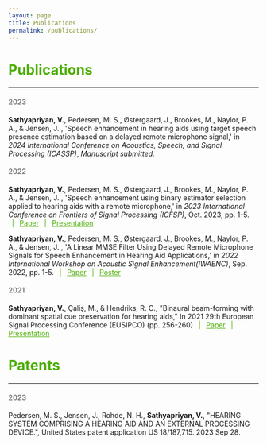 ```yaml
---
layout: page
title: Publications
permalink: /publications/
---
```


<h1 style="color:#4CAE04"> Publications </h1>
<hr>
<h4 style="color:#828282"> 2023 </h4>

<p> <b>Sathyapriyan, V.</b>, Pedersen, M. S., Østergaard, J., Brookes, M., Naylor, P. A., & Jensen, J. , 'Speech enhancement in hearing aids using target speech presence estimation based on a delayed remote microphone signal,' in <i>2024 International Conference on Acoustics, Speech, and Signal Processing (ICASSP)</i>, <i>Manuscript submitted.</i>
  
<h4 style="color:#828282"> 2022 </h4>

<p> <b>Sathyapriyan, V.</b>, Pedersen, M. S., Østergaard, J., Brookes, M., Naylor, P. A., & Jensen, J. , 'Speech enhancement using binary estimator selection applied to hearing aids with a remote microphone,' in <i>2023 International Conference on Frontiers of Signal Processing (ICFSP)</i>, Oct. 2023, pp. 1-5. <span style="color:#4CAE04"> &ensp;|&ensp; </span> <a style="color:#4CAE04" href="https://ieeexplore.ieee.org/abstract/document/10372902"> Paper</a><span style="color:#4CAE04"> &ensp;|&ensp; </span> <a style="color:#4CAE04" href="../assets/IWAENC_assets/ICFSP_Presentation.pdf" type='application/pdf'> Presentation</a>
  
<p> <b>Sathyapriyan, V.</b>, Pedersen, M. S., Østergaard, J., Brookes, M., Naylor, P. A., & Jensen, J. , 'A Linear MMSE Filter Using Delayed Remote Microphone Signals for Speech Enhancement in Hearing Aid Applications,' in <i>2022 International Workshop on Acoustic Signal Enhancement(IWAENC)</i>, Sep. 2022, pp. 1-5. <span style="color:#4CAE04"> &ensp;|&ensp; </span> <a style="color:#4CAE04" href="https://ieeexplore.ieee.org/document/9914711"> Paper</a> <span style="color:#4CAE04"> &ensp;|&ensp; </span> <a style="color:#4CAE04" href="../assets/IWAENC_assets/IWAENC_Poster.pdf" type='application/pdf'> Poster</a>


<h4 style="color:#828282"> 2021 </h4>

<p><b>Sathyapriyan, V.</b>, Çaliş, M., & Hendriks, R. C., "Binaural beam-forming with dominant spatial cue preservation for hearing aids," In 2021 29th European Signal Processing Conference (EUSIPCO) (pp. 256-260) <span style="color:#4CAE04"> &ensp;|&ensp; </span> <a style="color:#4CAE04" href="https://ieeexplore.ieee.org/abstract/document/9616210"> Paper</a><span style="color:#4CAE04"> &ensp;|&ensp; </span> <a style="color:#4CAE04" href="../assets/IWAENC_assets/EUSIPCO2021_Presentation.pdf" type='application/pdf'> Presentation</a>

<h1 style="color:#4CAE04"> Patents </h1>
<hr>

<h4 style="color:#828282"> 2023 </h4>

<p> Pedersen, M. S., Jensen, J., Rohde, N. H., <b>Sathyapriyan, V.</b>, "HEARING SYSTEM COMPRISING A HEARING AID AND AN EXTERNAL PROCESSING DEVICE.", United States patent application US 18/187,715. 2023 Sep 28.</p> 
